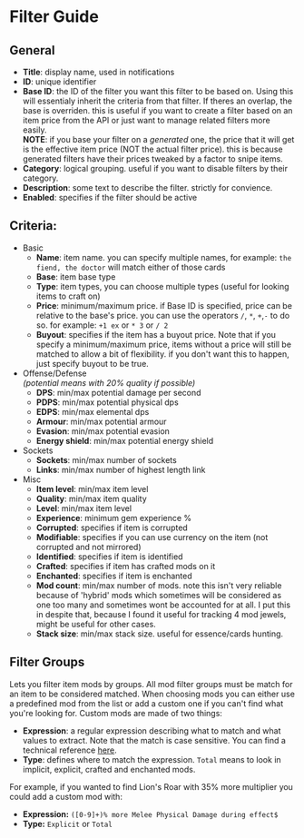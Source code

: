 # Filter Guide
## General
- **Title**: display name, used in notifications
- **ID**: unique identifier
- **Base ID**: the ID of the filter you want this filter to be based on. Using this will essentialy inherit the criteria from that filter. If theres an overlap, the base is overriden.
  this is useful if you want to create a filter based on an item price from the API or just want to manage related filters more easily.  
  **NOTE**: if you base your filter on a *generated* one, the price that it will get is the effective item price (NOT the actual filter price). this is because generated filters have their prices tweaked by a factor to snipe items.
- **Category**: logical grouping. useful if you want to disable filters by their category.
- **Description**: some text to describe the filter. strictly for convience.
- **Enabled**: specifies if the filter should be active

## Criteria:
- Basic
  - **Name**: item name. you can specify multiple names, for example: `the fiend, the doctor` will match either of those cards
  - **Base**: item base type
  - **Type**: item types, you can choose multiple types (useful for looking items to craft on)
  - **Price**: minimum/maximum price. if Base ID is specified, price can be relative to the base's price. 
         you can use the operators `/`, `*`, `+`,`-` to do so. for example: `+1 ex` or `* 3` or `/ 2`
  - **Buyout**: specifies if the item has a buyout price. Note that if you specify a minimum/maximum price, items without a price will still be matched to allow a bit of flexibility. if you don't want this to happen, just specify buyout to be true.
- Offense/Defense  
_(potential means with 20% quality if possible)_  
  - **DPS**: min/max potential damage per second
  - **PDPS**: min/max potential physical dps
  - **EDPS**: min/max elemental dps
  - **Armour**: min/max potential armour
  - **Evasion**: min/max potential evasion
  - **Energy shield**: min/max potential energy shield
- Sockets
  - **Sockets**: min/max number of sockets
  - **Links**: min/max number of highest length link
- Misc
  - **Item level**: min/max item level
  - **Quality**: min/max item quality
  - **Level**: min/max item level
  - **Experience**: minimum gem experience %
  - **Corrupted**: specifies if item is corrupted
  - **Modifiable**: specifies if you can use currency on the item (not corrupted and not mirrored)
  - **Identified**: specifies if item is identified
  - **Crafted**: specifies if item has crafted mods on it
  - **Enchanted**: specifies if item is enchanted
  - **Mod count**: min/max number of mods. note this isn't very reliable because of 'hybrid' mods which sometimes will be considered as one too many and sometimes wont be accounted for at all. I put this in despite that, because I found it useful for tracking 4 mod jewels, might be useful for other cases.
  - **Stack size**: min/max stack size. useful for essence/cards hunting.

## Filter Groups
Lets you filter item mods by groups. All mod filter groups must be match for an item to be considered matched.
When choosing mods you can either use a predefined mod from the list or add a custom one if you can't find what you're looking for. Custom mods are made of two things:
 - **Expression**: a regular expression describing what to match and what values to extract. Note that the match is case sensitive. You can find a technical reference [here](https://docs.python.org/3.5/library/re.html).
 - **Type**: defines where to match the expression. `Total` means to look in implicit, explicit, crafted and enchanted mods.

For example, if you wanted to find Lion's Roar with 35% more multiplier you could add a custom mod with:
 - **Expression:** `([0-9]+)% more Melee Physical Damage during effect$`
 - **Type:** `Explicit` or `Total`

